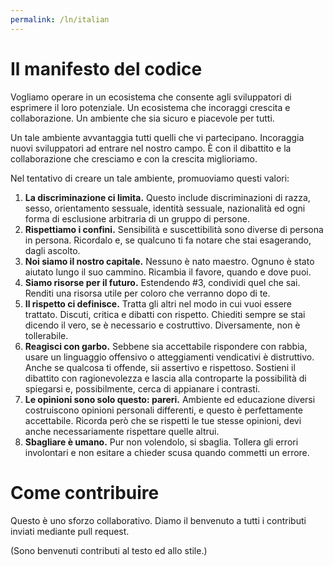 ```yaml
---
permalink: /ln/italian
---
```

Il manifesto del codice
=======================

Vogliamo operare in un ecosistema che consente agli sviluppatori di esprimere il loro potenziale. Un ecosistema che incoraggi crescita e collaborazione. Un ambiente che sia sicuro e piacevole per tutti.

Un tale ambiente avvantaggia tutti quelli che vi partecipano. Incoraggia nuovi sviluppatori ad entrare nel nostro campo. È con il dibattito e la collaborazione che cresciamo e con la crescita miglioriamo.

Nel tentativo di creare un tale ambiente, promuoviamo questi valori:

1. **La discriminazione ci limita.** Questo include discriminazioni di razza, sesso, orientamento sessuale, identità sessuale, nazionalità ed ogni forma di esclusione arbitraria di un gruppo di persone.
2. **Rispettiamo i confini.** Sensibilità e suscettibilità sono diverse di persona in persona. Ricordalo e, se qualcuno ti fa notare che stai esagerando, dagli ascolto.
3. **Noi siamo il nostro capitale.** Nessuno è nato maestro. Ognuno è stato aiutato lungo il suo cammino. Ricambia il favore, quando e dove puoi.
4. **Siamo risorse per il futuro.** Estendendo #3, condividi quel che sai. Renditi una risorsa utile per coloro che verranno dopo di te.
5. **Il rispetto ci definisce.** Tratta gli altri nel modo in cui vuoi essere trattato. Discuti, critica e dibatti con rispetto. Chiediti sempre se stai dicendo il vero, se è necessario e costruttivo. Diversamente, non è tollerabile.
6. **Reagisci con garbo.** Sebbene sia accettabile rispondere con rabbia, usare un linguaggio offensivo o atteggiamenti vendicativi è distruttivo. Anche se qualcosa ti offende, sii assertivo e rispettoso. Sostieni il dibattito con ragionevolezza e lascia alla controparte la possibilità di spiegarsi e, possibilmente, cerca di appianare i contrasti.
7. **Le opinioni sono solo questo: pareri.** Ambiente ed educazione diversi costruiscono opinioni personali differenti, e questo è perfettamente accettabile. Ricorda però che se rispetti le tue stesse opinioni, devi anche necessariamente rispettare quelle altrui.
8. **Sbagliare è umano.** Pur non volendolo, si sbaglia. Tollera gli errori involontari e non esitare a chieder scusa quando commetti un errore.

Come contribuire
================

Questo è uno sforzo collaborativo. Diamo il benvenuto a tutti i contributi inviati mediante pull request.

(Sono benvenuti contributi al testo ed allo stile.)
